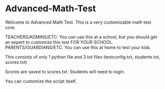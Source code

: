 # Advanced-Math-Test

Welcome to Advanced Math Test.
This is a very customizable math test core.

TEACHERS/ADMINS/ETC: You can use this at a school, but you should get an expert to customize this test FOR YOUR SCHOOL.
PARENTS/GUARDIANS/ETC: You can use this at home to test your kids.

This consists of only 1 python file and 3 txt files (testconfig.txt, students.txt, scores.txt)

Scores are saved to scores.txt.
Students will need to login.

You can customize the script itself.
